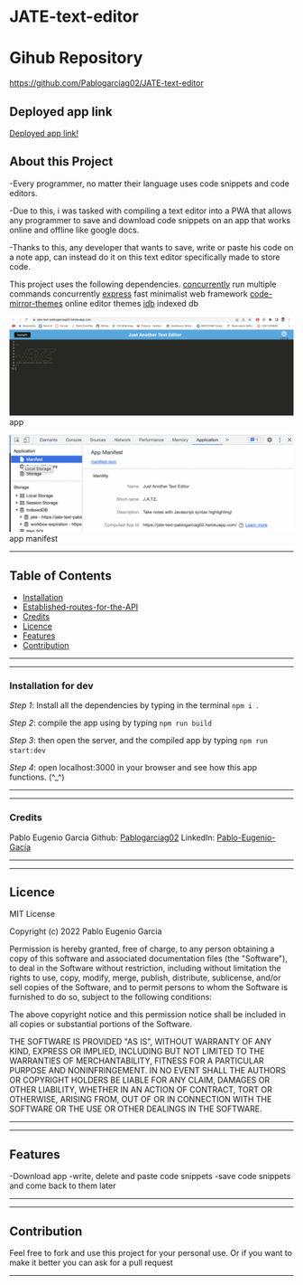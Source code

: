 # JATE-text-editor

# Gihub Repository
https://github.com/Pablogarciag02/JATE-text-editor

## Deployed app link
[Deployed app link!](https://jate-text-pablogarciag02.herokuapp.com/)
## About this Project
-Every programmer, no matter their language uses code snippets and code editors. 

-Due to this, i was tasked with compiling a text editor into a PWA that allows any programmer to save and download code snippets on an app that works online and offline like google docs.

-Thanks to this, any developer that wants to save, write or paste his code on a note app, can instead do it on this text editor specifically made to store code.

This project uses the following dependencies.
[concurrently](https://www.npmjs.com/package/concurrently) run multiple commands concurrently
[express](https://www.npmjs.com/package/express) fast minimalist web framework
[code-mirror-themes](https://www.npmjs.com/package/code-mirror-themes) online editor themes
[idb](https://www.npmjs.com/package/idb) indexed db







![Example](/Assets/example1.png)
app

![Example2](/Assets/example2.png)
app manifest

---
## Table of Contents
- [Installation](###installation-for-dev)
- [Established-routes-for-the-API](#established-routes-for-the-api)
- [Credits](#credits)
- [Licence](#licence)
- [Features](#features)
- [Contribution](#contribution)

---


---
### Installation for dev

*Step 1*: Install all the dependencies by typing in the terminal `npm i `.

*Step 2*: compile the app using by typing `npm run build`

*Step 3*:  then open the server, and the compiled app by typing `npm run start:dev`

*Step 4*: open localhost:3000 in your browser and see how this app functions. (^_^)

---

---
### Credits
Pablo Eugenio Garcia
Github: [Pablogarciag02](https://github.com/Pablogarciag02)
LinkedIn: [Pablo-Eugenio-Gacía](https://www.linkedin.com/in/pablo-garc%C3%ADa-08842621b/)

---

---
## Licence
MIT License

Copyright (c) 2022 Pablo Eugenio Garcia

Permission is hereby granted, free of charge, to any person obtaining a copy
of this software and associated documentation files (the "Software"), to deal
in the Software without restriction, including without limitation the rights
to use, copy, modify, merge, publish, distribute, sublicense, and/or sell
copies of the Software, and to permit persons to whom the Software is
furnished to do so, subject to the following conditions:

The above copyright notice and this permission notice shall be included in all
copies or substantial portions of the Software.

THE SOFTWARE IS PROVIDED "AS IS", WITHOUT WARRANTY OF ANY KIND, EXPRESS OR
IMPLIED, INCLUDING BUT NOT LIMITED TO THE WARRANTIES OF MERCHANTABILITY,
FITNESS FOR A PARTICULAR PURPOSE AND NONINFRINGEMENT. IN NO EVENT SHALL THE
AUTHORS OR COPYRIGHT HOLDERS BE LIABLE FOR ANY CLAIM, DAMAGES OR OTHER
LIABILITY, WHETHER IN AN ACTION OF CONTRACT, TORT OR OTHERWISE, ARISING FROM,
OUT OF OR IN CONNECTION WITH THE SOFTWARE OR THE USE OR OTHER DEALINGS IN THE
SOFTWARE.

---

---
## Features
-Download app
-write, delete and paste code snippets
-save code snippets and come back to them later


---

---
## Contribution
Feel free to fork and use this project for your personal use. Or if you want to make it better you can ask for a pull request 

---